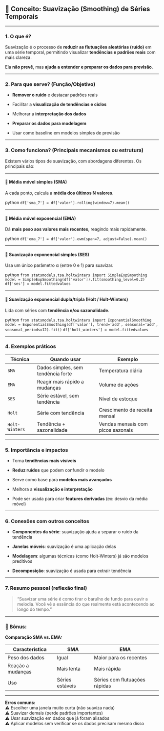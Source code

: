 ## 🧩 Conceito: **Suavização (Smoothing) de Séries Temporais**

---

### 1. **O que é?**

Suavização é o processo de **reduzir as flutuações aleatórias (ruído)** em uma série temporal, permitindo visualizar **tendências e padrões reais** com mais clareza.

Ela **não prevê**, mas **ajuda a entender e preparar os dados para previsão**.

---

### 2. **Para que serve? (Função/Objetivo)**

- **Remover o ruído** e destacar padrões reais
    
- Facilitar a **visualização de tendências e ciclos**
    
- Melhorar a **interpretação dos dados**
    
- **Preparar os dados para modelagem**
    
- Usar como baseline em modelos simples de previsão
    

---

### 3. **Como funciona? (Principais mecanismos ou estrutura)**

Existem vários tipos de suavização, com abordagens diferentes. Os principais são:

---

#### 🔹 **Média móvel simples (SMA)**

A cada ponto, calcula a **média dos últimos N valores**.

python
`df['sma_7'] = df['valor'].rolling(window=7).mean()`

---

#### 🔹 **Média móvel exponencial (EMA)**

Dá **mais peso aos valores mais recentes**, reagindo mais rapidamente.

python
`df['ema_7'] = df['valor'].ewm(span=7, adjust=False).mean()`

---

#### 🔹 **Suavização exponencial simples (SES)**

Usa um único parâmetro α (entre 0 e 1) para suavizar.

python
`from statsmodels.tsa.holtwinters import SimpleExpSmoothing`
`model = SimpleExpSmoothing(df['valor']).fit(smoothing_level=0.2)`
`df['ses'] = model.fittedvalues`

---

#### 🔹 **Suavização exponencial dupla/tripla (Holt / Holt-Winters)**

Lida com séries com **tendência e/ou sazonalidade**.

python
`from statsmodels.tsa.holtwinters import ExponentialSmoothing`
`model = ExponentialSmoothing(df['valor'], trend='add', seasonal='add', seasonal_periods=12).fit()`
`df['holt_winters'] = model.fittedvalues`

---

### 4. **Exemplos práticos**

| Técnica        | Quando usar                        | Exemplo                           |
| -------------- | ---------------------------------- | --------------------------------- |
| `SMA`          | Dados simples, sem tendência forte | Temperatura diária                |
| `EMA`          | Reagir mais rápido a mudanças      | Volume de ações                   |
| `SES`          | Série estável, sem tendência       | Nível de estoque                  |
| `Holt`         | Série com tendência                | Crescimento de receita mensal     |
| `Holt-Winters` | Tendência + sazonalidade           | Vendas mensais com picos sazonais |

---

### 5. **Importância e impactos**

- Torna **tendências mais visíveis**
    
- **Reduz ruídos** que podem confundir o modelo
    
- Serve como base para **modelos mais avançados**
    
- Melhora a **visualização e interpretação**
    
- Pode ser usada para criar **features derivadas** (ex: desvio da média móvel)
    

---

### 6. **Conexões com outros conceitos**

- **Componentes da série**: suavização ajuda a separar o ruído da tendência
    
- **Janelas móveis**: suavização é uma aplicação delas
    
- **Modelagem**: algumas técnicas (como Holt-Winters) já são modelos preditivos
    
- **Decomposição**: suavização é usada para extrair tendência
    

---

### 7. **Resumo pessoal (reflexão final)**

> “Suavizar uma série é como tirar o barulho de fundo para ouvir a melodia. Você vê a essência do que realmente está acontecendo ao longo do tempo.”

---

### 🧠 Bônus:

**Comparação SMA vs. EMA:**

|Característica|SMA|EMA|
|---|---|---|
|Peso dos dados|Igual|Maior para os recentes|
|Reação a mudanças|Mais lenta|Mais rápida|
|Uso|Séries estáveis|Séries com flutuações rápidas|

---

**Erros comuns:**  
⚠️ Escolher uma janela muito curta (não suaviza nada)  
⚠️ Suavizar demais (perde padrões importantes)  
⚠️ Usar suavização em dados que já foram alisados  
⚠️ Aplicar modelos sem verificar se os dados precisam mesmo disso